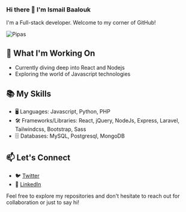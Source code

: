 ### Hi there 👋 I'm Ismail Baalouk

I'm a Full-stack developer. Welcome to my corner of GitHub!

![Pipas](https://media.licdn.com/dms/image/D4E16AQHEioho-a82gw/profile-displaybackgroundimage-shrink_350_1400/0/1701276729004?e=1708560000&v=beta&t=Vh0mLfCnn2qpzhtEBqNZR6ZXNKWQdXEZ4DsartM6Fy0)

## 🔭 What I'm Working On

- Currently diving deep into React and Nodejs
- Exploring the world of Javascript technologies

## 📚 My Skills

- 🖥️ Languages: Javascript, Python, PHP
- 🛠️ Frameworks/Libraries: React, jQuery, NodeJs, Express, Laravel, Tailwindcss, Bootstrap, Sass
- 🗄️ Databases: MySQL, Postgresql, MongoDB

## 📫 Let's Connect

- 🐦 [Twitter](https://twitter.com/pipasdev)
- 💼 [LinkedIn](https://www.linkedin.com/in/ismail-baalouk)

Feel free to explore my repositories and don't hesitate to reach out for collaboration or just to say hi!
